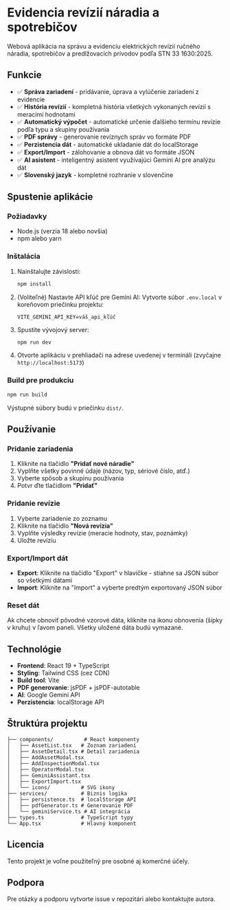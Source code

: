 # Evidencia revízií náradia a spotrebičov

Webová aplikácia na správu a evidenciu elektrických revízií ručného náradia, spotrebičov a predlžovacích prívodov podľa STN 33 1630:2025.

## Funkcie

- ✅ **Správa zariadení** - pridávanie, úprava a vylúčenie zariadení z evidencie
- ✅ **História revízií** - kompletná história všetkých vykonaných revízií s meracími hodnotami
- ✅ **Automatický výpočet** - automatické určenie ďalšieho termínu revízie podľa typu a skupiny používania
- ✅ **PDF správy** - generovanie revíznych správ vo formáte PDF
- ✅ **Perzistencia dát** - automatické ukladanie dát do localStorage
- ✅ **Export/Import** - zálohovanie a obnova dát vo formáte JSON
- ✅ **AI asistent** - inteligentný asistent využívajúci Gemini AI pre analýzu dát
- ✅ **Slovenský jazyk** - kompletné rozhranie v slovenčine

## Spustenie aplikácie

### Požiadavky

- Node.js (verzia 18 alebo novšia)
- npm alebo yarn

### Inštalácia

1. Nainštalujte závislosti:

   ```bash
   npm install
   ```

2. (Voliteľné) Nastavte API kľúč pre Gemini AI:
   Vytvorte súbor `.env.local` v koreňovom priečinku projektu:

   ```
   VITE_GEMINI_API_KEY=váš_api_kľúč
   ```

3. Spustite vývojový server:

   ```bash
   npm run dev
   ```

4. Otvorte aplikáciu v prehliadači na adrese uvedenej v termináli (zvyčajne `http://localhost:5173`)

### Build pre produkciu

```bash
npm run build
```

Výstupné súbory budú v priečinku `dist/`.

## Používanie

### Pridanie zariadenia

1. Kliknite na tlačidlo **"Pridať nové náradie"**
2. Vyplňte všetky povinné údaje (názov, typ, sériové číslo, atď.)
3. Vyberte spôsob a skupinu používania
4. Potvr ďte tlačidlom **"Pridať"**

### Pridanie revízie

1. Vyberte zariadenie zo zoznamu
2. Kliknite na tlačidlo **"Nová revízia"**
3. Vyplňte výsledky revízie (meracie hodnoty, stav, poznámky)
4. Uložte revíziu

### Export/Import dát

- **Export**: Kliknite na tlačidlo "Export" v hlavičke - stiahne sa JSON súbor so všetkými dátami
- **Import**: Kliknite na "Import" a vyberte predtým exportovaný JSON súbor

### Reset dát

Ak chcete obnoviť pôvodné vzorové dáta, kliknite na ikonu obnovenia (šípky v kruhu) v ľavom paneli. Všetky uložené dáta budú vymazané.

## Technológie

- **Frontend**: React 19 + TypeScript
- **Styling**: Tailwind CSS (cez CDN)
- **Build tool**: Vite
- **PDF generovanie**: jsPDF + jsPDF-autotable
- **AI**: Google Gemini API
- **Perzistencia**: localStorage API

## Štruktúra projektu

```
├── components/          # React komponenty
│   ├── AssetList.tsx   # Zoznam zariadení
│   ├── AssetDetail.tsx # Detail zariadenia
│   ├── AddAssetModal.tsx
│   ├── AddInspectionModal.tsx
│   ├── OperatorModal.tsx
│   ├── GeminiAssistant.tsx
│   ├── ExportImport.tsx
│   └── icons/          # SVG ikony
├── services/           # Biznis logika
│   ├── persistence.ts  # localStorage API
│   ├── pdfGenerator.ts # Generovanie PDF
│   └── geminiService.ts # AI integrácia
├── types.ts            # TypeScript typy
└── App.tsx             # Hlavný komponent

```

## Licencia

Tento projekt je voľne použiteľný pre osobné aj komerčné účely.

## Podpora

Pre otázky a podporu vytvorte issue v repozitári alebo kontaktujte autora.
